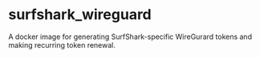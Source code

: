 # surfshark_wireguard
 A docker image for generating SurfShark-specific WireGurard tokens and making recurring token renewal.
